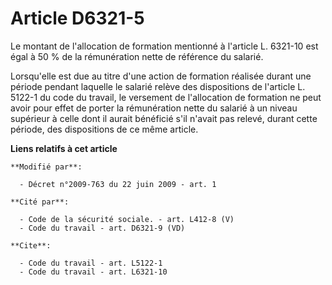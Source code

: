 # Article D6321-5

Le montant de l'allocation de formation mentionné à l'article L. 6321-10 est égal à 50 % de la rémunération nette de
référence du salarié. 

Lorsqu'elle est due au titre d'une action de formation réalisée durant une période pendant laquelle le salarié relève des
dispositions de l'article L. 5122-1 du code du travail, le versement de l'allocation de formation ne peut avoir pour effet de
porter la rémunération nette du salarié à un niveau supérieur à celle dont il aurait bénéficié s'il n'avait pas relevé,
durant cette période, des dispositions de ce même article.

**Liens relatifs à cet article**

	**Modifié par**:

	  - Décret n°2009-763 du 22 juin 2009 - art. 1

	**Cité par**:

	  - Code de la sécurité sociale. - art. L412-8 (V)
	  - Code du travail - art. D6321-9 (VD)

	**Cite**:

	  - Code du travail - art. L5122-1
	  - Code du travail - art. L6321-10
